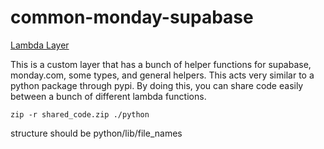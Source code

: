 # common-monday-supabase
[Lambda Layer](https://us-east-1.console.aws.amazon.com/lambda/home?region=us-east-1#/layers/common-monday-supabase/versions/13?tab=versions)

This is a custom layer that has a bunch of helper functions for supabase, monday.com, some types, and general helpers. This acts very similar to a python package through pypi. By doing this, you can share code easily between a bunch of different lambda functions.

`zip -r shared_code.zip ./python `

structure should be python/lib/file_names